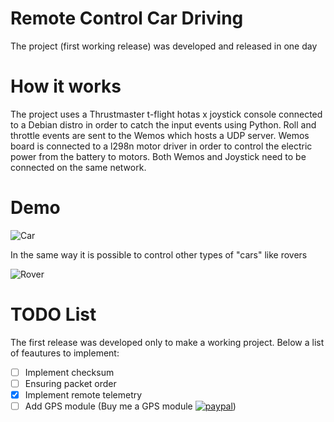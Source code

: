 # Remote Control Car Driving
The project (first working release) was developed and released in one day

# How it works
The project uses a Thrustmaster t-flight hotas x joystick console connected to a Debian distro in order to catch the input events using Python. Roll and throttle events are sent to the Wemos which hosts a UDP server. Wemos board is connected to a l298n motor driver in order to control the electric power from the battery to motors. Both Wemos and Joystick need to be connected on the same network.

# Demo

![Car](https://github.com/looCiprian/remote_control_car_driving/blob/main/doc/car.gif?raw=true)

In the same way it is possible to control other types of "cars" like rovers

![Rover](https://github.com/looCiprian/remote_control_car_driving/blob/main/doc/rover.gif?raw=true)

# TODO List
The first release was developed only to make a working project. Below a list of feautures to implement:
- [ ] Implement checksum
- [ ] Ensuring packet order
- [x] Implement remote telemetry
- [ ] Add GPS module (Buy me a GPS module
[![paypal](https://www.paypalobjects.com/en_US/i/btn/btn_donate_SM.gif)](https://www.paypal.com/donate?hosted_button_id=8EWYXPED4ZU5E))
